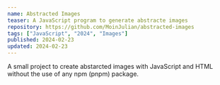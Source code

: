 ```yaml
---
name: Abstracted Images
teaser: A JavaScript program to generate abstracte images
repository: https://github.com/MoinJulian/abstracted-images
tags: ["JavaScript", "2024", "Images"]
published: 2024-02-23
updated: 2024-02-23
---
```


A small project to create abstarcted images with JavaScript and HTML without the use of any npm (pnpm) package.
